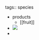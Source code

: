 tags:: species

- products
	- [[fruit]]
- ![](https://peach-geographical-bat-397.mypinata.cloud/ipfs/QmRyS2STFM3FvvDpjRbCJxyuy2Es4f9sq3PBCe6xxBBZJj)
-